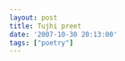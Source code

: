 ```yaml
---
layout: post
title: Tujhi preet
date: '2007-10-30 20:13:00'
tags: ["poetry"]
---
```


<p><a onblur="try {parent.deselectBloggerImageGracefully();} catch(e) {}" href="http://bp2.blogger.com/_cWdd7TsTIWo/RyeQo4TCk4I/AAAAAAAAAE4/m9rbYPeglRo/s1600-h/tujhipreet.jpg"><img style="display:block; margin:0px auto 10px; text-align:center;cursor:pointer; cursor:hand;" src="http://bp2.blogger.com/_cWdd7TsTIWo/RyeQo4TCk4I/AAAAAAAAAE4/m9rbYPeglRo/s320/tujhipreet.jpg" border="0" alt="" id="BLOGGER_PHOTO_ID_5127225732766012290"/></a></p><div class="blogger-post-footer"><img width="1" height="1" src="https://blogger.googleusercontent.com/tracker/5416117946427095362-4268686188152925105?l=soranthou.blogspot.com" alt=""/></div>
